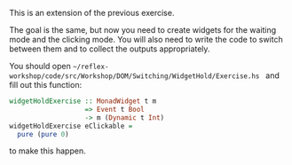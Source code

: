 This is an extension of the previous exercise.

The goal is the same, but now you need to create widgets for the waiting mode and the clicking mode. 
You will also need to write the code to switch between them and to collect the outputs appropriately.

You should open
`~/reflex-workshop/code/src/Workshop/DOM/Switching/WidgetHold/Exercise.hs `
and fill out this function:

```haskell
widgetHoldExercise :: MonadWidget t m
                   => Event t Bool
                   -> m (Dynamic t Int)
widgetHoldExercise eClickable =
  pure (pure 0)
```

to make this happen.
